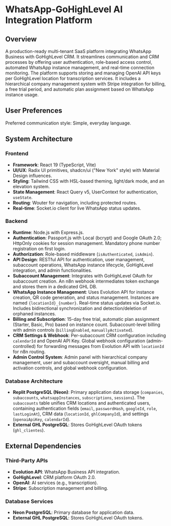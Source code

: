 # WhatsApp-GoHighLevel AI Integration Platform

## Overview
A production-ready multi-tenant SaaS platform integrating WhatsApp Business with GoHighLevel CRM. It streamlines communication and CRM processes by offering user authentication, role-based access control, automated WhatsApp instance management, and real-time connection monitoring. The platform supports storing and managing OpenAI API keys per GoHighLevel location for transcription services. It includes a hierarchical company management system with Stripe integration for billing, a free trial period, and automatic plan assignment based on WhatsApp instance usage.

## User Preferences
Preferred communication style: Simple, everyday language.

## System Architecture

### Frontend
-   **Framework**: React 19 (TypeScript, Vite)
-   **UI/UX**: Radix UI primitives, shadcn/ui ("New York" style) with Material Design influences.
-   **Styling**: Tailwind CSS with HSL-based theming, light/dark mode, and an elevation system.
-   **State Management**: React Query v5, UserContext for authentication, `useState`.
-   **Routing**: Wouter for navigation, including protected routes.
-   **Real-time**: Socket.io client for live WhatsApp status updates.

### Backend
-   **Runtime**: Node.js with Express.js.
-   **Authentication**: Passport.js with Local (bcrypt) and Google OAuth 2.0; HttpOnly cookies for session management. Mandatory phone number registration on first login.
-   **Authorization**: Role-based middleware (`isAuthenticated`, `isAdmin`).
-   **API Design**: RESTful API for authentication, user management, subaccount operations, WhatsApp instance lifecycle, GoHighLevel integration, and admin functionalities.
-   **Subaccount Management**: Integrates with GoHighLevel OAuth for subaccount creation. An n8n webhook intermediates token exchange and stores them in a dedicated GHL DB.
-   **WhatsApp Instance Management**: Uses Evolution API for instance creation, QR code generation, and status management. Instances are named `{locationId}_{number}`. Real-time status updates via Socket.io. Includes bidirectional synchronization and detection/deletion of orphaned instances.
-   **Billing and Subscription**: 15-day free trial, automatic plan assignment (Starter, Basic, Pro) based on instance count. Subaccount-level billing with admin controls (`billingEnabled`, `manuallyActivated`).
-   **CRM Settings & Webhook**: Per-subaccount CRM configuration including `calendarId` and OpenAI API Key. Global webhook configuration (admin-controlled) for forwarding messages from Evolution API with `locationId` for n8n routing.
-   **Admin Control System**: Admin panel with hierarchical company management, user and subaccount oversight, manual billing and activation controls, and global webhook configuration.

### Database Architecture
-   **Replit PostgreSQL (Neon)**: Primary application data storage (`companies`, `subaccounts`, `whatsappInstances`, `subscriptions`, `sessions`). The `subaccounts` table unifies CRM locations and authenticated users, containing authentication fields (`email`, `passwordHash`, `googleId`, `role`, `lastLoginAt`), CRM data (`locationId`, `ghlCompanyId`), and settings (`openaiApiKey`, `calendarId`).
-   **External GHL PostgreSQL**: Stores GoHighLevel OAuth tokens (`ghl_clientes`).

## External Dependencies

### Third-Party APIs
-   **Evolution API**: WhatsApp Business API integration.
-   **GoHighLevel**: CRM platform OAuth 2.0.
-   **OpenAI**: AI services (e.g., transcription).
-   **Stripe**: Subscription management and billing.

### Database Services
-   **Neon PostgreSQL**: Primary database for application data.
-   **External GHL PostgreSQL**: Stores GoHighLevel OAuth tokens.